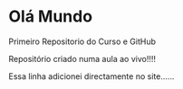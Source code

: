 # Olá Mundo
 Primeiro Repositorio do Curso e GitHub

Repositório criado numa aula ao vivo!!!!

Essa linha adicionei directamente no site......

